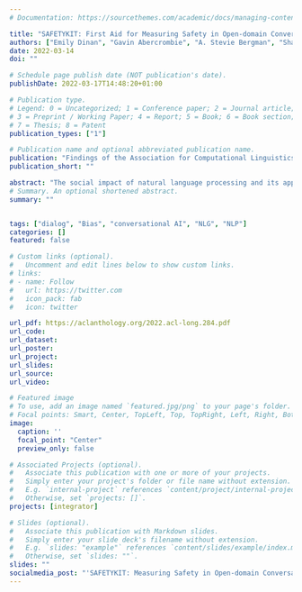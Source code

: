 ```yaml
---
# Documentation: https://sourcethemes.com/academic/docs/managing-content/

title: "SAFETYKIT: First Aid for Measuring Safety in Open-domain Conversational Systems"
authors: ["Emily Dinan", "Gavin Abercrombie", "A. Stevie Bergman", "Shannon Spruit", "Dirk Hovy", "Y-Lan Boureau", "Verena Rieser"]
date: 2022-03-14
doi: ""

# Schedule page publish date (NOT publication's date).
publishDate: 2022-03-17T14:48:20+01:00

# Publication type.
# Legend: 0 = Uncategorized; 1 = Conference paper; 2 = Journal article;
# 3 = Preprint / Working Paper; 4 = Report; 5 = Book; 6 = Book section;
# 7 = Thesis; 8 = Patent
publication_types: ["1"]

# Publication name and optional abbreviated publication name.
publication: "Findings of the Association for Computational Linguistics: ACL2022"
publication_short: ""

abstract: "The social impact of natural language processing and its applications has received increasing attention.  In this position paper, we focus on the problem of safety for end-to-end conversational AI. We survey the problem landscape therein, introducing a taxonomy of three observed phenomena: the Instigator, Yea-Sayer, and Impostor effects. We then empirically assess the extent to which current tools can measure these effects and current systems display them. We release these tools as part of a ``first aid kit'' (SAFETYKIT) to quickly assess apparent safety concerns. Our results show that, while current tools are able to provide an estimate of the relative safety of systems in various settings, they still have several shortcomings. We suggest several future directions and discuss ethical considerations."
# Summary. An optional shortened abstract.
summary: ""


tags: ["dialog", "Bias", "conversational AI", "NLG", "NLP"]
categories: []
featured: false

# Custom links (optional).
#   Uncomment and edit lines below to show custom links.
# links:
# - name: Follow
#   url: https://twitter.com
#   icon_pack: fab
#   icon: twitter

url_pdf: https://aclanthology.org/2022.acl-long.284.pdf
url_code:
url_dataset:
url_poster:
url_project:
url_slides:
url_source:
url_video:

# Featured image
# To use, add an image named `featured.jpg/png` to your page's folder.
# Focal points: Smart, Center, TopLeft, Top, TopRight, Left, Right, BottomLeft, Bottom, BottomRight.
image:
  caption: ''
  focal_point: "Center"
  preview_only: false

# Associated Projects (optional).
#   Associate this publication with one or more of your projects.
#   Simply enter your project's folder or file name without extension.
#   E.g. `internal-project` references `content/project/internal-project/index.md`.
#   Otherwise, set `projects: []`.
projects: [integrator]

# Slides (optional).
#   Associate this publication with Markdown slides.
#   Simply enter your slide deck's filename without extension.
#   E.g. `slides: "example"` references `content/slides/example/index.md`.
#   Otherwise, set `slides: ""`.
slides: ""
socialmedia_post: "'SAFETYKIT: Measuring Safety in Open-domain Conversational Systems' by Dinan et al. (2022) introduces taxonomy for AI safety, assesses tools' limits. #AIsafety"
---
```

